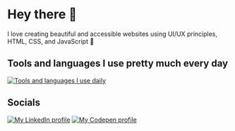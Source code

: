 # Hey there 🙂

I love creating beautiful and accessible websites using UI/UX principles, HTML, CSS, and JavaScript 🙂

## Tools and languages I use pretty much every day

[![Tools and languages I use daily](https://skillicons.dev/icons?i=photoshop,figma,html,css,sass,js,react&theme=dark)](https://skillicons.dev)

## Socials

[![My LinkedIn profile](https://img.shields.io/badge/-linkedin-white?style=for-the-badge&logo=linkedin&logoColor=blue)](https://www.linkedin.com/in/vince1444/)
[![My Codepen profile](https://img.shields.io/badge/codepen-white?&style=for-the-badge&logo=codepen&logoColor=black)](https://codepen.io/vince1444) 
